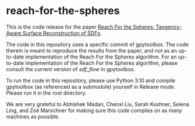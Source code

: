 # reach-for-the-spheres

This is the code release for the paper [Reach For the Spheres:
Tangency-Aware Surface Reconstruction of SDFs](https://odedstein.com/projects/reach-for-the-spheres/).

The code in this repository uses a specific commit of gpytoolbox.
The code therein is meant to reproduce the results from the paper, and not as an up-to-date implementation of the Reach For the Spheres algorithm.
For an up-to-date implementation of the Reach For the Spheres algorithm, please consult the current version of _sdf_flow_ in gpytoolbox.

To run the code in this repository, please use Python 3.10 and compile gpytoolbox (as referenced 
as a submodule) yourself in Release mode.
Please run it in the root directory.

We are very grateful to Abhishek Madan, Chenxi Liu, Sarah Kushner, Selena Ling, and Zoë Marschner for making sure this code compiles on as many machines as possible.
